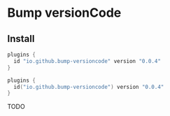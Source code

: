 # Bump versionCode

## Install

```groovy
plugins {
  id "io.github.bump-versioncode" version "0.0.4"
}
```
```kotlin
plugins {
  id("io.github.bump-versioncode") version "0.0.4"
}
```

TODO